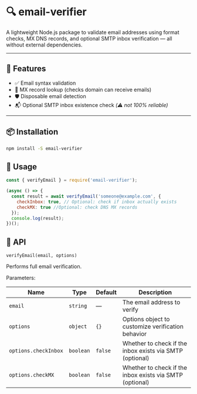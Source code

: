 # 🔍 email-verifier

A lightweight Node.js package to validate email addresses using format checks, MX DNS records, and optional SMTP inbox verification — all without external dependencies.

---

## 🚀 Features

- ✅ Email syntax validation
- 🔁 MX record lookup (checks domain can receive emails)
- 🛡️ Disposable email detection
- 📬 Optional SMTP inbox existence check *(⚠️ not 100% reliable)*

---

## 📦 Installation

```bash
npm install -S email-verifier
```

## 🧠 Usage

```javascript
const { verifyEmail } = require('email-verifier');

(async () => {
  const result = await verifyEmail('someone@example.com', {
    checkInbox: true, // Optional: check if inbox actually exists
    checkMX: true //Optional: check DNS MX records
  });
  console.log(result);
})();
```

## 📘 API

`verifyEmail(email, options)`

Performs full email verification.

Parameters:

| Name             | Type      | Default | Description                                                  |
|------------------|-----------|---------|--------------------------------------------------------------|
| `email`          | `string`  | —       | The email address to verify                                  |
| `options`        | `object`  | `{}`    | Options object to customize verification behavior            |
| `options.checkInbox` | `boolean` | `false` | Whether to check if the inbox exists via SMTP (optional)     |
| `options.checkMX` | `boolean` | `false` | Whether to check if the inbox exists via SMTP (optional)     |
